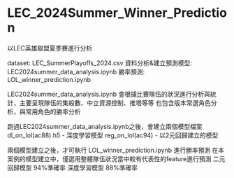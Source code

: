 # LEC_2024Summer_Winner_Prediction

以LEC英雄聯盟夏季賽進行分析

dataset: LEC_SummerPlayoffs_2024.csv
資料分析&建立預測模型: LEC2024summer_data_analysis.ipynb
勝率預測: LOL_winner_prediction.ipynb

LEC2024summer_data_analysis.ipynb
會根據比賽隊伍的狀況進行分析與統計，主要呈現隊伍的集殺數、中立資源控制、推塔等等
也包含版本常選角色分析，與常用角色的勝率分析

跑過LEC2024summer_data_analysis.ipynb之後，會建立兩個模型檔案
dl_on_lol(ac88).h5 - 深度學習模型
reg_on_lol(ac94) - 以2元回歸建立的模型

兩個模型建立之後，才可執行 LOL_winner_prediction.ipynb 進行勝率預測
在本案例的模型建立中，僅選用整體隊伍狀況當中較有代表性的feature進行預測
二元回歸模型 94%準確率
深度學習模型 88%準確率

